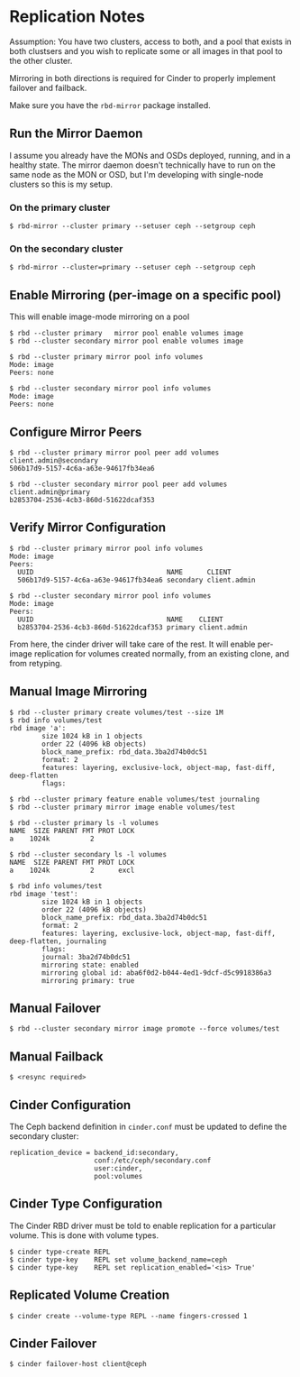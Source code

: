 # Replication Notes

Assumption: You have two clusters, access to both, and a pool that
exists in both clustsers and you wish to replicate some or all images in
that pool to the other cluster.

Mirroring in both directions is required for Cinder to properly
implement failover and failback.

Make sure you have the `rbd-mirror` package installed.

## Run the Mirror Daemon

I assume you already have the MONs and OSDs deployed, running, and in a
healthy state.  The mirror daemon doesn't technically have to run on the
same node as the MON or OSD, but I'm developing with single-node
clusters so this is my setup.

### On the primary cluster

    $ rbd-mirror --cluster primary --setuser ceph --setgroup ceph

### On the secondary cluster

    $ rbd-mirror --cluster=primary --setuser ceph --setgroup ceph

## Enable Mirroring (per-image on a specific pool)

This will enable image-mode mirroring on a pool

    $ rbd --cluster primary   mirror pool enable volumes image
    $ rbd --cluster secondary mirror pool enable volumes image

    $ rbd --cluster primary mirror pool info volumes
    Mode: image
    Peers: none

    $ rbd --cluster secondary mirror pool info volumes
    Mode: image
    Peers: none

## Configure Mirror Peers

    $ rbd --cluster primary mirror pool peer add volumes client.admin@secondary
    506b17d9-5157-4c6a-a63e-94617fb34ea6

    $ rbd --cluster secondary mirror pool peer add volumes client.admin@primary
    b2853704-2536-4cb3-860d-51622dcaf353

## Verify Mirror Configuration

    $ rbd --cluster primary mirror pool info volumes
    Mode: image
    Peers:
      UUID                                 NAME      CLIENT
      506b17d9-5157-4c6a-a63e-94617fb34ea6 secondary client.admin

    $ rbd --cluster secondary mirror pool info volumes
    Mode: image
    Peers:
      UUID                                 NAME    CLIENT
      b2853704-2536-4cb3-860d-51622dcaf353 primary client.admin

From here, the cinder driver will take care of the rest.  It will enable
per-image replication for volumes created normally, from an existing
clone, and from retyping.

## Manual Image Mirroring

    $ rbd --cluster primary create volumes/test --size 1M
    $ rbd info volumes/test
    rbd image 'a':
            size 1024 kB in 1 objects
            order 22 (4096 kB objects)
            block_name_prefix: rbd_data.3ba2d74b0dc51
            format: 2
            features: layering, exclusive-lock, object-map, fast-diff, deep-flatten
            flags:

    $ rbd --cluster primary feature enable volumes/test journaling
    $ rbd --cluster primary mirror image enable volumes/test

    $ rbd --cluster primary ls -l volumes
    NAME  SIZE PARENT FMT PROT LOCK 
    a    1024k          2

    $ rbd --cluster secondary ls -l volumes
    NAME  SIZE PARENT FMT PROT LOCK
    a    1024k          2      excl

    $ rbd info volumes/test
    rbd image 'test':
            size 1024 kB in 1 objects
            order 22 (4096 kB objects)
            block_name_prefix: rbd_data.3ba2d74b0dc51
            format: 2
            features: layering, exclusive-lock, object-map, fast-diff, deep-flatten, journaling
            flags: 
            journal: 3ba2d74b0dc51
            mirroring state: enabled
            mirroring global id: aba6f0d2-b044-4ed1-9dcf-d5c9918386a3
            mirroring primary: true

## Manual Failover

    $ rbd --cluster secondary mirror image promote --force volumes/test

## Manual Failback

    $ <resync required>

## Cinder Configuration

The Ceph backend definition in `cinder.conf` must be updated to define the
secondary cluster:

    replication_device = backend_id:secondary,
                         conf:/etc/ceph/secondary.conf
                         user:cinder,
                         pool:volumes

## Cinder Type Configuration

The Cinder RBD driver must be told to enable replication for a
particular volume.  This is done with volume types.

    $ cinder type-create REPL
    $ cinder type-key    REPL set volume_backend_name=ceph
    $ cinder type-key    REPL set replication_enabled='<is> True'

## Replicated Volume Creation

    $ cinder create --volume-type REPL --name fingers-crossed 1

## Cinder Failover

    $ cinder failover-host client@ceph
